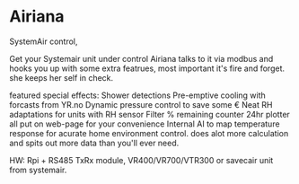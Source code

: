 # Airiana
SystemAir control,

Get your Systemair unit under control
Airiana talks to it via modbus and hooks you up with some extra featrues, most important it's fire and forget. 
she keeps her self in check.

featured special effects:
  Shower detections
  Pre-emptive cooling with forcasts from YR.no
  Dynamic pressure control to save some €
  Neat RH adaptations for units with RH sensor
  Filter % remaining counter 
  24hr plotter all put on web-page for your convenience
  Internal AI to map temperature response for acurate home environment control.
  does alot more calculation and spits out more data than you'll ever need.
  
HW: Rpi + RS485 TxRx module, VR400/VR700/VTR300 or savecair unit from systemair.
  
